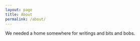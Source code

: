 ```yaml
---
layout: page
title: About
permalink: /about/
---
```


We needed a home somewhere for writings and bits and bobs.
